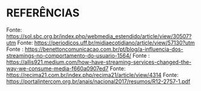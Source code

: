 # REFERÊNCIAS

Fonte: https://sol.sbc.org.br/index.php/webmedia_estendido/article/view/30507?utm
Fonte: https://periodicos.uff.br/midiaecotidiano/article/view/57130?utm
Fonte : https://benettoncomunicacao.com.br/pt/blog/a-influencia-dos-streamings-no-comportamento-do-usuario-1564/
Fonte : https://allis921.medium.com/how-have-streaming-services-changed-the-way-we-consume-media-f660a0907ed7
Fonte: https://recima21.com.br/index.php/recima21/article/view/4314
Fonte: https://portalintercom.org.br/anais/nacional2017/resumos/R12-2757-1.pdf
